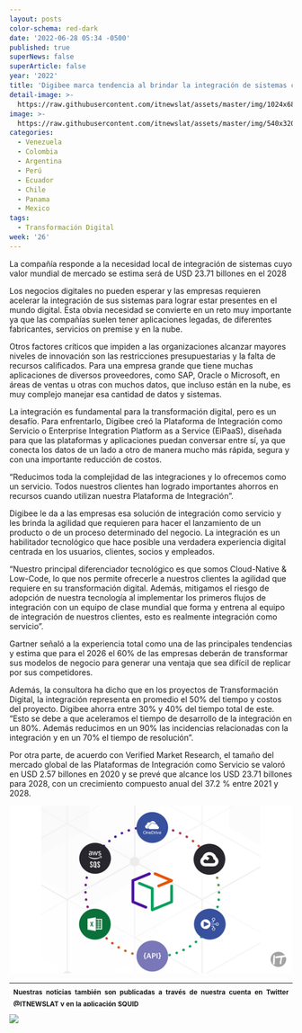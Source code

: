 ```yaml
---
layout: posts
color-schema: red-dark
date: '2022-06-28 05:34 -0500'
published: true
superNews: false
superArticle: false
year: '2022'
title: 'Digibee marca tendencia al brindar la integración de sistemas como servicio '
detail-image: >-
  https://raw.githubusercontent.com/itnewslat/assets/master/img/1024x680/Digibee-g.jpg
image: >-
  https://raw.githubusercontent.com/itnewslat/assets/master/img/540x320/Digibee-p.jpg
categories:
  - Venezuela
  - Colombia
  - Argentina
  - Perú
  - Ecuador
  - Chile
  - Panama
  - Mexico
tags:
  - Transformación Digital
week: '26'
---
```

La compañía responde a la necesidad local de integración de sistemas cuyo valor mundial de mercado se estima será de USD 23.71 billones en el 2028
 
Los negocios digitales no pueden esperar y las empresas requieren acelerar la integración de sus sistemas para lograr estar presentes en el mundo digital. Esta obvia necesidad se convierte en un reto muy importante ya que las compañías suelen tener aplicaciones legadas, de diferentes fabricantes, servicios on premise y en la nube.
 
Otros factores críticos que impiden a las organizaciones alcanzar mayores niveles de innovación son las restricciones presupuestarias y la falta de recursos calificados. Para una empresa grande que tiene muchas aplicaciones de diversos proveedores, como SAP, Oracle o Microsoft, en áreas de ventas u otras con muchos datos, que incluso están en la nube, es muy complejo manejar esa cantidad de datos y sistemas.
 
La integración es fundamental para la transformación digital, pero es un desafío. Para enfrentarlo, Digibee creó la Plataforma de Integración como Servicio o Enterprise Integration Platform as a Service (EiPaaS), diseñada para que las plataformas y aplicaciones puedan conversar entre sí, ya que conecta los datos de un lado a otro de manera mucho más rápida, segura y con una importante reducción de costos.
 
“Reducimos toda la complejidad de las integraciones y lo ofrecemos como un servicio. Todos nuestros clientes han logrado importantes ahorros en recursos cuando utilizan nuestra Plataforma de Integración”. 
 
Digibee le da a las empresas esa solución de integración como servicio y les brinda la agilidad que requieren para hacer el lanzamiento de un producto o de un proceso determinado del negocio. La integración es un habilitador tecnológico que hace posible una verdadera experiencia digital  centrada en los usuarios, clientes, socios y empleados.
 
“Nuestro principal diferenciador tecnológico es que somos Cloud-Native & Low-Code, lo que nos permite ofrecerle a nuestros clientes la agilidad que requiere en su transformación digital. Además, mitigamos el riesgo de adopción de nuestra tecnología al implementar los primeros flujos de integración con un equipo de clase mundial que forma y entrena al equipo de integración de nuestros clientes, esto es realmente integración como servicio”. 
 
Gartner señaló a la experiencia total como una de las principales tendencias y estima que para el 2026 el 60% de las empresas deberán de transformar sus modelos de negocio para generar una ventaja que sea difícil de replicar por sus competidores. 
 
Además, la consultora ha dicho que en los proyectos de Transformación Digital, la integración representa en promedio el 50% del tiempo y costos del proyecto. Digibee ahorra entre 30% y 40% del tiempo total de este. “Esto se debe a que aceleramos el tiempo de desarrollo de la integración en un 80%. Además reducimos en un 90% las incidencias relacionadas con la integración y en un 70% el tiempo de resolución”.
 
Por otra parte, de acuerdo con Verified Market Research, el tamaño del mercado global de las Plataformas de Integración como Servicio se valoró en USD 2.57 billones en 2020 y se prevé que alcance los USD 23.71 billones para 2028, con un crecimiento compuesto anual del 37.2 % entre 2021 y 2028.

![](https://raw.githubusercontent.com/itnewslat/assets/master/img/540x320/Digibee-p.jpg)

<table style="height: 42px;" width="569">
<tbody>
<tr>
<td style="text-align: justify;"><sub><strong>Nuestras noticias también son publicadas a través de nuestra cuenta en Twitter <a href="https://twitter.com/itnewslat?lang=es">@ITNEWSLAT</a> y en la aplicación <a href="https://squidapp.co/en/">SQUID</a></strong></sub></td>
</tr>
</tbody>
</table>

<img src="https://tracker.metricool.com/c3po.jpg?hash=56f88a41e39ab42c063cc51676587a04"/>
